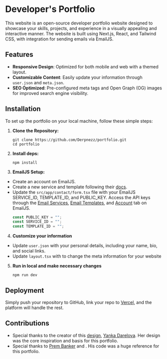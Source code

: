 # Developer's Portfolio

This website is an open-source developer portfolio website designed to showcase your skills, projects, and experience in a visually appealing and interactive manner. The website is built using Next.js, React, and Tailwind CSS, with integration for sending emails via EmailJS.

## Features

- **Responsive Design**: Optimized for both mobile and web with a themed layout.
- **Customizable Content**: Easily update your information through `user.json` and `meta.json`.
- **SEO Optimized**: Pre-configured meta tags and Open Graph (OG) images for improved search engine visibility.

## Installation

To set up the portfolio on your local machine, follow these simple steps:

1. **Clone the Repository:**

   ```shell
   git clone https://github.com/Derpnezz/portfolio.git
   cd portfolio
   ```

2) **Install deps:**

   ```shell
   npm install
   ```

3. **EmailJS Setup:**

- Create an account on EmailJS.
- Create a new service and template following their [docs](https://www.emailjs.com/docs/tutorial/overview/).
- Update the `src/app/contact/form.tsx` file with your EmailJS SERVICE_ID, TEMPLATE_ID, and PUBLIC_KEY. Access the API keys through the [Email Services](https://dashboard.emailjs.com/admin), [Email Templates](https://dashboard.emailjs.com/admin/templates), and [Account](https://dashboard.emailjs.com/admin/account) tab on EmailJS.
  ```js
  const PUBLIC_KEY = "";
  const SERVICE_ID = "";
  const TEMPLATE_ID = "";
  ```

4. **Customize your information**

- Update `user.json` with your personal details, including your name, bio, and social links.
- Update `layout.tsx` with to change the meta information for your website

5. **Run in local and make necessary changes**
   ```shell
   npm run dev
   ```

## Deployment

Simply push your repository to GitHub, link your repo to [Vercel](https://vercel.com), and the platform will handle the rest.

## Contributions

 - Special thanks to the creator of this [design](https://www.figma.com/community/file/1100794861710979147/portfolio-for-developers-concept-v-2), [Yanka Darelova](https://www.linkedin.com/in/yanka-darelova/). Her design was the core inspiration and basis for this portfolio. <br>
 - Special thanks to [Prem Banker](https://github.com/prem-banker/pro-folio) and . His code was a huge reference for this portfolio.